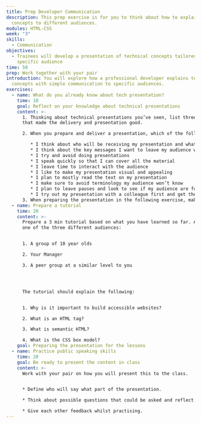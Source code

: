 ```yaml
---
title: Prep Developer Communication
description: This prep exercise is for you to think about how to explain
  concepts to different audiences.
modules: HTML-CSS
week: "3"
skills:
  - Communication
objectives:
  - Trainees will develop a presentation of technical concepts tailored for a
    specific audience
time: 50
prep: Work together with your pair
introduction: You will explore how a professional developer explains technical
  concepts with simple communication to specific audiences.
exercises:
  - name: What do you already know about tech presentation?
    time: 10
    goal: Reflect on your knowledge about technical presentations
    content: >-
      1. Thinking about technical presentations you’ve seen, list three things
      that made the delivery and presentation good.

      2. When you prepare and deliver a presentation, which of the following things do you usually think about?

         * I think about who will be receiving my presentation and what they want to learn
         * I think about the key messages I want to leave my audience with
         * I try and avoid doing presentations
         * I speak quickly so that I can cover all the material
         * I leave time to interact with the audience
         * I like to make my presentation visual and appealing
         * I plan to mostly read the text on my presentation 
         * I make sure to avoid terminology my audience won’t know
         * I plan to leave pauses and look to see if my audience are following me
         * I try out my presentation with a colleague first and get their feedback
      3. When preparing the presentation in the following exercise, make sure to include at least three improvements from this list.
  - name: Prepare a tutorial
    time: 20
    content: >-
      Prepare a 3 min tutorial based on what you have learned so far. Address
      one of the three different audiences:


      1. A group of 10 year olds

      2. Your Manager

      3. A peer group at a similar level to you




      The tutorial should explain the following:


      1. Why is it important to build accessible websites?

      2. What is an HTML tag?

      3. What is semantic HTML?

      4. What is the CSS box model?
    goal: Preparing the presentation for the lessons
  - name: Practice public speaking skills
    time: 20
    goal: Be ready to present the content in class
    content: >-
      Work with your pair on how you will present this to the class.


      * Define who will say what part of the presentation.

      * Think about possible questions that could be asked and reflect on the answers you should give.

      * Give each other feedback whilst practising.
---
```

